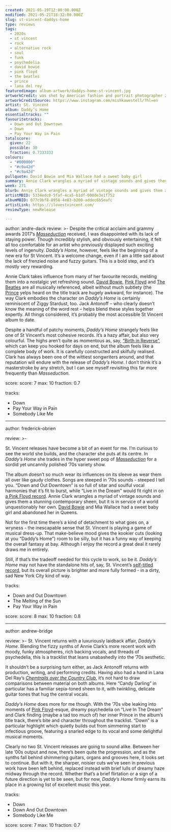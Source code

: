 ```yaml
---
created: 2021-05-19T12:00:00.000Z
modified: 2021-05-21T18:32:00.000Z
slug: st-vincent-daddys-home
type: reviews
tags:
  - 2020s
  - st vincent
  - rock
  - alternative rock
  - soul
  - funk
  - psychedelia
  - david bowie
  - pink floyd
  - the beatles
  - prince
  - lana del rey
featuredimage: album-artwork/daddys-home-st-vincent.jpg
artworkCredit: was shot by American fashion and portrait photographer Zackery Michael, with design by British artist Mishka Westell.
artworkCreditSource: https://www.instagram.com/mishkawestell/?hl=en
artist: St. Vincent
album: Daddy’s Home
essentialtracks: ""
favouritetracks:
  - Down and Out Downtown
  - Down
  - Pay Your Way in Pain
totalscore:
  given: 22
  possible: 30
  fraction: 0.7333333
colours:
  - "#000000"
  - "#c9a42d"
  - "#c9a42d"
pullquote: David Bowie and Mia Wallace had a sweet baby girl
summary: Annie Clark wrangles a myriad of vintage sounds and gives them a stunning contemporary sheen, but it is in service of a world unquestionably her own. David Bowie and Mia Wallace had a sweet baby girl and abandoned her in South Queens.
week: 271
blurb: Annie Clark wrangles a myriad of vintage sounds and gives them a stunning contemporary sheen, but it is in service of a world unquestionably her own. David Bowie and Mia Wallace had a sweet baby girl and abandoned her in South Queens.
artistMBID: 5334edc0-5faf-4ca5-b1df-000de3e1f752
albumMBID: 077c9bf8-8958-4e03-b200-addec6b5eafc
artistLink: https://ilovestvincent.com/
reviewType: newRelease

---
```

author: andre-dack
review: >-
  Despite the critical acclaim and grammy awards 2017’s _[Masseduction](/reviews/st-vincent-masseduction/)_ received, I was disappointed with its lack of staying power. Though incredibly stylish, and obviously entertaining, it felt all too comfortable for an artist who previously displayed such exciting levels of ingenuity. _Daddy’s Home_, however, feels like the beginning of a new era for St Vincent. It’s a welcome change, even if I am a little sad about the lack of frenzied noise and fuzzy guitars. This is a bold step, and it’s mostly very rewarding.

  Annie Clark takes influence from many of her favourite records, melding them into a nostalgic yet refreshing sound. [David Bowie](/reviews/david-bowie-hunky-dory/), [Pink Floyd](/reviews/pink-floyd-the-dark-side-of-the-moon/) and [The Beatles](/reviews/the-beatles-revolver/) are all musically referenced, albeit without much subtlety (the [Prince](/reviews/price-purple-rain/) yelps heard on the title track are hugely awkward, for instance). The way Clark embodies the character on _Daddy’s Home_ is certainly reminiscent of Ziggy Stardust, too. Jack Antonoff – who clearly doesn’t know the meaning of the word rest – helps blend these styles together expertly. All things considered, it’s probably the most accessible St Vincent album to date.

  Despite a handful of patchy moments, _Daddy’s Home_ strangely feels like one of St Vincent’s most cohesive records. It’s a hazy affair, but also very colourful. The highs aren’t quite as momentous as, say, [“Birth in Reverse”](/reviews/st-vincent-st-vincent/), which can keep you hooked for days on end, but the album feels like a complete body of work. It is carefully constructed and skilfully realised. Clark has always been one of the wittiest songwriters around, and that reputation will endure with the release of _Daddy’s Home_. I don’t think it’s a masterstroke by any stretch, but I can see myself revisiting this far more frequently than _Masseduction_.
  
score:
  score: 7
  max: 10
  fraction: 0.7
  
tracks:
  - Down
  - Pay Your Way in Pain
  - Somebody Like Me

---
author: frederick-obrien

review: >-

  St. Vincent releases have become a bit of an event for me. I’m curious to see the world she builds, and the character she puts at its centre. In _Daddy’s Home_ she trades in the hyper sweet pop of _[Masseduction](/reviews/st-vincent-masseduction/)_ for a sordid yet uncannily polished ’70s variety show. 

  The album doesn’t so much wear its influences on its sleeve as wear them all over like gaudy clothes. Songs are steeped in ’70s sounds - steeped I tell you. “Down and Out Downtown” is so full of sitar and soulful vocal harmonies that it’s fit to burst, while “Live in the Dream” would fit right in on [a Pink Floyd record](/reviews/pink-floyd-the-dark-side-of-the-moon/). Annie Clark wrangles a myriad of vintage sounds and gives them a stunning contemporary sheen, but it is in service of a world unquestionably her own. [David Bowie](/reviews/david-bowie-blackstar/) and Mia Wallace had a sweet baby girl and abandoned her in Queens.

  Not for the first time there’s a kind of detachment to what goes on, a wryness - the inescapable sense that St. Vincent is playing a game of musical dress-up. That make-believe mood gives the kookier cuts (looking at you “Daddy’s Home”) room to be silly, but it has a funny way of keeping the overall fantasy at bay. Although I enjoy the record a great deal it rarely draws me in entirely.

  Still, if that’s the tradeoff needed for this cycle to work, so be it. _Daddy’s Home_ may not have the standalone hits of, say, St. Vincent’s [self-titled record](/reviews/st-vincent-st-vincent/), but its overall picture is brighter and more fully formed - in a dirty, sad New York City kind of way.
  
tracks:
  - Down and Out Downtown
  - The Melting of the Sun
  - Pay Your Way in Pain

score:
  score: 8
  max: 10
  fraction: 0.8

---
author: andrew-bridge

review: >-
  St. Vincent returns with a luxuriously laidback affair, _Daddy’s Home_. Blending the fizzy synths of Annie Clark’s more recent work with moody, funky atmospheres, rich backing vocals, and threads of psychedelia, this is a tracklist that leans unabashedly into the ’70s aesthetic.

  It shouldn’t be a surprising turn either, as Jack Antonoff returns with production, writing, and performing credits. Having also had a hand in Lana Del Ray’s _[Chemtrails over the Country Club](/reviews/lana-del-rey-chemtrails-over-the-country-club/)_, it’s not hard to draw comparisons between material on both albums. Here “Candy Darling” in particular has a familiar sepia-toned sheen to it, with twinkling, delicate guitar tones that hug the central vocals.

  _Daddy’s Home_ does more for me though. With the ’70s vibe leaking into moments of [Pink Floyd](/reviews/pink-floyd-the-dark-side-of-the-moon/)-esque, dreamy psychedelia on “Live In The Dream” and Clark finding (maybe a tad too much of) her inner Prince in the album’s title track, there’s bite and character throughout the tracklist. “Down” is a particular highlight which quietly builds out from simmering start to infectious groove, featuring a snarled edge to its vocal and some delightful musical moments.

  Clearly no two St. Vincent releases are going to sound alike. Between her late ’00s output and now, there’s been quite the progression, and as the synths fall behind shimmering guitars, organs and grooves here, it looks set to continue. But with it, the sharper, noisier cuts we’ve seen in previous work have been left behind, replaced instead with brief lulls of dreamy haze midway through the record. Whether that’s a brief flirtation or a sign of a future direction is yet to be seen, but for now, _Daddy’s Home_ firmly earns its place in a growing list of excellent music this year.
  
tracks:
  - Down
  - Down And Out Downtown
  - Somebody Like Me
 
score:
  score: 7
  max: 10
  fraction: 0.7
